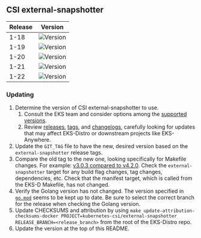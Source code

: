 ## CSI external-snapshotter

| Release | Version                                                      |
|---------|--------------------------------------------------------------|
| 1-18    | ![Version](https://img.shields.io/badge/version-v3.0.3-blue) |
| 1-19    | ![Version](https://img.shields.io/badge/version-v3.0.3-blue) |
| 1-20    | ![Version](https://img.shields.io/badge/version-v4.1.1-blue) |
| 1-21    | ![Version](https://img.shields.io/badge/version-v4.1.1-blue) |
| 1-22    | ![Version](https://img.shields.io/badge/version-v5.0.1-blue) |


### Updating

1. Determine the version of CSI external-snapshotter to use.
   1. Consult the EKS team and consider options among the 
      [supported versions](https://kubernetes-csi.github.io/docs/external-snapshotter.html#supported-versions). 
   2. Review [releases](https://github.com/kubernetes-csi/external-snapshotter/releases),
      [tags](https://github.com/kubernetes-csi/external-snapshotter/tags),
      and [changelogs](https://github.com/kubernetes-csi/external-snapshotter/tree/master/CHANGELOG),
      carefully looking for updates that may affect EKS-Distro or downstream 
      projects like EKS-Anywhere.
2. Update the `GIT_TAG` file to have the new, desired version based on the 
   `external-snapshotter` release tags.
3. Compare the old tag to the new one, looking specifically for Makefile changes.
   For example:
   [v3.0.3 compared to v4.2.0](https://github.com/kubernetes-csi/external-snapshotter/compare/v3.0.3...v4.2.0).
   Check the `external-snapshotter` target for any build flag changes, tag 
   changes, dependencies, etc. Check that the manifest target, which is called
   from the EKS-D Makefile, has not changed.
4. Verify the Golang version has not changed. The version specified in
   [`go.mod`](https://github.com/kubernetes-csi/external-snapshotter/blob/master/go.mod)
   seems to be kept up to date. Be sure to select the correct branch for the 
   release when checking the Golang version.
5. Update CHECKSUMS and attribution by using
   `make update-attribution-checksums-docker PROJECT=kubernetes-csi/external-snapshotter RELEASE_BRANCH=<release_branch>` 
   from the root of the EKS-Distro repo.
6. Update the version at the top of this README.
